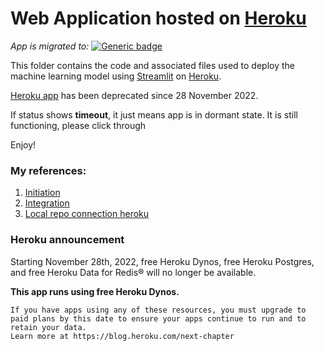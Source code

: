 # Web Application hosted on [Heroku](https://www.heroku.com)

_App is migrated to:_ [![Generic badge](https://img.shields.io/badge/🤗-Open%20In%20Spaces-blue.svg)](https://huggingface.co/spaces/yxmauw/ames-houseprice-recommender)

This folder contains the code and associated files used to deploy the machine learning model using [Streamlit](https://streamlit.io/) on [Heroku](https://www.heroku.com). 

<!--https://pyheroku-badge.herokuapp.com/ -->
[Heroku app](https://ames-houseprice-app.herokuapp.com/) has been deprecated since 28 November 2022.

If status shows **timeout**, it just means app is in dormant state. It is still functioning, please click through

Enjoy!

### My references:
1. [Initiation](https://www.analyticsvidhya.com/blog/2021/06/deploy-your-ml-dl-streamlit-application-on-heroku/)
1. [Integration](https://towardsdatascience.com/a-quick-tutorial-on-how-to-deploy-your-streamlit-app-to-heroku-874e1250dadd)
1. [Local repo connection heroku](https://devcenter.heroku.com/articles/git)

### Heroku announcement
Starting November 28th, 2022, free Heroku Dynos, free Heroku Postgres, and free Heroku Data for Redis® will no longer be available.

**This app runs using free Heroku Dynos.** 
```
If you have apps using any of these resources, you must upgrade to paid plans by this date to ensure your apps continue to run and to retain your data. 
Learn more at https://blog.heroku.com/next-chapter
```
